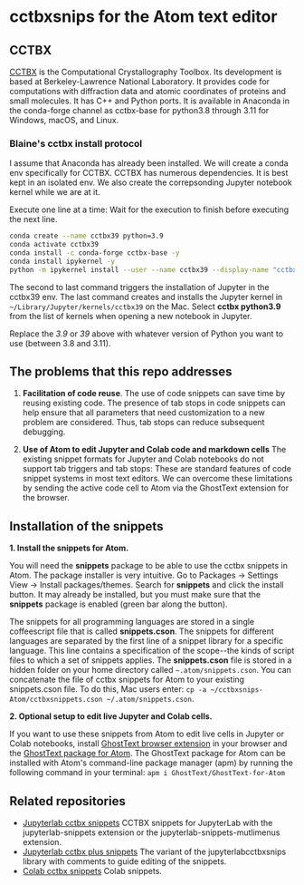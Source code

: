 # cctbxsnips for the Atom text editor

## CCTBX

[CCTBX](https://github.com/cctbx/cctbx_project) is the Computational Crystallography Toolbox. 
Its development is based at Berkeley-Lawrence National Laboratory.
It provides code for computations with diffraction data and atomic coordinates of proteins and small molecules.
It has C++ and Python ports.
It is available in Anaconda in the conda-forge channel as cctbx-base for python3.8 through 3.11 for Windows, macOS, and Linux.

### Blaine's cctbx install protocol

I assume that Anaconda has already been installed. We will create a conda env specifically for CCTBX. CCTBX has numerous dependencies. It is best kept in an isolated env. We also create the correpsonding Jupyter notebook kernel while we are at it. 

Execute one line at a time: Wait for the execution to finish before executing the next line.

```bash
conda create --name cctbx39 python=3.9
conda activate cctbx39
conda install -c conda-forge cctbx-base -y
conda install ipykernel -y
python -m ipykernel install --user --name cctbx39 --display-name "cctbx python3.9"
```

The second to last command triggers the installation of Jupyter in the cctbx39 env.
The last command creates and installs the Jupyter kernel in `~/Library/Jupyter/kernels/cctbx39` on the Mac.
Select **cctbx python3.9** from the list of kernels when opening a new notebook in Jupyter.

Replace the *3.9* or *39* above with whatever version of Python you want to use (between 3.8 and 3.11).


## The problems that this repo addresses

1. **Facilitation of code reuse**. The use of code snippets can save time by reusing existing code. The presence of tab stops in code snippets can help ensure that all parameters that need customization to a new problem are considered. Thus, tab stops can reduce subsequent debugging.

2. **Use of Atom to edit Jupyter and Colab code and markdown cells** The existing snippet formats for Jupyter and Colab notebooks do not support tab triggers and tab stops: These are standard features of code snippet systems in most text editors. We can overcome these limitations by sending the active code cell to Atom via the GhostText extension for the browser.


## Installation of the snippets

**1. Install the snippets for Atom.**

You will need the **snippets** package to be able to use the cctbx snippets in Atom. The package installer is very intuitive. Go to Packages → Settings View → Install packages/themes. Search for **snippets** and click the install button. It may already be installed, but you must make sure that the **snippets** package is enabled (green bar along the button). 

The snippets for all programming languages are stored in a single coffeescript file that is called **snippets.cson**. The snippets for different languages are separated by the first line of a snippet library for a specific language. This line contains a specification of the scope--the kinds of script files to which a set of snippets applies. The **snippets.cson** file is stored in a hidden folder on your home directory called `~.atom/snippets.cson`.
You can concatenate the file of cctbx snippets for Atom to your existing snippets.cson file.
To do this, Mac users enter: `cp -a ~/cctbxsnips-Atom/cctbxsnippets.cson ~/.atom/snippets.cson`. 

**2. Optional setup to edit live Jupyter and Colab cells.** 

If you want to use these snippets from Atom to edit live cells in Jupyter or Colab notebooks, install [GhostText browser extension](https://ghosttext.fregante.com/) in your browser and the [GhostText package for Atom](https://github.com/GhostText/GhostText-for-Atom). 
The GhostText package for Atom can be installed with Atom's command-line package manager (apm) by running the following command in your terminal:  `apm i GhostText/GhostText-for-Atom`

## Related repositories

- [Jupyterlab cctbx snippets](https://github.com/MooersLab/jupyterlabcctbxsnips) CCTBX snippets for JupyterLab with the jupyterlab-snippets extension or the jupyterlab-snippets-mutlimenus extension.
- [Jupyterlab cctbx plus snippets](https://github.com/MooersLab/jupyterlabcctbxsnipsplus) The variant of the jupyterlabcctbxsnips library with comments to guide editing of the snippets.
- [Colab cctbx snippets](https://github.com/MooersLab/colabcctbxsnips) Colab snippets.
